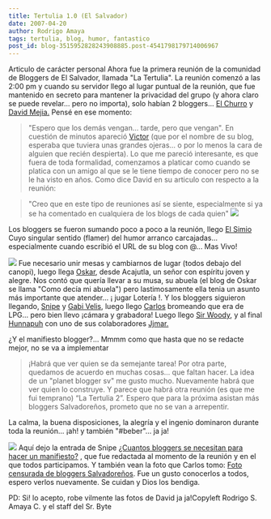 ```yaml
---
title: Tertulia 1.0 (El Salvador)
date: 2007-04-20
author: Rodrigo Amaya
tags: tertulia, blog, humor, fantastico
post_id: blog-3515952828243908885.post-4541798179714006967
---
```


Articulo de carácter personal Ahora fue la primera reunión de la comunidad de Bloggers de El Salvador, llamada "La Tertulia". La reunión comenzó a las 2:00 pm y cuando su servidor llego al lugar puntual de la reunión, que fue mantenido en secreto para mantener la privacidad del grupo (y ahora claro se puede revelar... pero no importa), solo habían 2 bloggers... [El Churro](http://churropolis.org/) y [David Mejia.](http://www.damr.net/blog/) Pensé en ese momento:
> "Espero que los demás vengan... tarde, pero que
> vengan".
En cuestión de minutos apareció [Victor](http://altahoradelanoche.blogspot.com/) (que por el nombre de su blog, esperaba que tuviera unas grandes ojeras... o por lo menos la cara de alguien que recién despierta). Lo que me pareció interesante, es que fuera de toda formalidad, comenzamos a platicar como cuando se platica con un amigo al que se le tiene tiempo de conocer pero no se le ha visto en años. Como dice David en su articulo con respecto a la reunión:

> "Creo que en este tipo de reuniones así se siente,
> especialmente si ya se ha comentado en cualquiera de los blogs de cada quien"
[![](http://bp0.blogger.com/_ayvorITawE4/RiuB3lLpwgI/AAAAAAAAASE/WfEmrEsMTmA/s400/En+el+principio+eramos+4.jpg)](http://bp0.blogger.com/_ayvorITawE4/RiuB3lLpwgI/AAAAAAAAASE/WfEmrEsMTmA/s1600-h/En+el+principio+eramos+4.jpg)

Los bloggers se fueron sumando poco a poco a la reunión, llego [El Simio](http://elsimio.blogspot.com/) Cuyo singular sentido (flamer) del humor arranco carcajadas... especialmente cuando escribió el URL de su blog con @... Mas Vivo!

[![](http://bp0.blogger.com/_ayvorITawE4/RiuCKlLpwhI/AAAAAAAAASM/oo3eVG0uWfI/s400/cuando+nos+movimos.jpg)](http://bp0.blogger.com/_ayvorITawE4/RiuCKlLpwhI/AAAAAAAAASM/oo3eVG0uWfI/s1600-h/cuando+nos+movimos.jpg) Fue necesario unir mesas y cambiarnos de lugar (todos debajo del canopi), luego llega [Oskar](http://comodecialaabuela.blogspot.com/), desde Acajutla, un señor con espíritu joven y alegre. Nos contó que quería llevar a su musa, su abuela (el blog de Oskar se llama "Como decía mi abuela") pero lastimosamente ella tenia un asunto más importante que atender... ¡ jugar Lotería !. Y los bloggers siguieron llegando, [Snipe](http://snipedia.blogspot.com/) y [Gabi Velis](http://gabivelis.blogspot.com/), luego llego [Carlos](http://ysfp.org/) bromeando que era de LPG... pero bien llevo ¡cámara y grabadora! Luego llego [Sir Woody](http://teotihua.org/blog), y al final [Hunnapuh](http://hunnapuh.blogcindario.com/) con uno de sus colaboradores [Jjmar.](http://hunnapuh.blogcindario.com/)

¿Y el manifiesto blogger?... Mmmm como que hasta que no se redacte mejor, no se va a implementar

> ¡Habrá que ver quien se da semejante
> tarea!
Por otra parte, quedamos de acuerdo en muchas cosas... que faltan hacer. La idea de un "planet blogger sv" me gusto mucho. Nuevamente habrá que ver quien lo construye. Y parece que habrá otra reunión (es que me fui temprano) “La Tertulia 2”. Espero que para la próxima asistan más bloggers Salvadoreños, prometo que no se van a arrepentir.

La calma, la buena disposiciones, la alegría y el ingenio dominaron durante toda la reunión... ¡ah! y también "#beber"... ja ja!

[![](http://bp2.blogger.com/_ayvorITawE4/RiuCaFLpwiI/AAAAAAAAASU/Ryp4a2LZQQE/s400/los+bloggers.jpg)](http://bp2.blogger.com/_ayvorITawE4/RiuCaFLpwiI/AAAAAAAAASU/Ryp4a2LZQQE/s1600-h/los+bloggers.jpg) Aquí dejo la entrada de Snipe [¿Cuantos bloggers se necesitan para hacer un manifiesto?](http://snipedia.blogspot.com/2007/04/la-tertulia-v10-un-xito.html) , que fue redactada al momento de la reunión y en el que todos participamos. Y también vean la foto que Carlos tomo: [Foto censurada de bloggers Salvadoreños](http://ysfp.org/2007/04/22/reunion-blogger-y-llego-el-dia-5/). Fue un gusto conocerlos a todos, espero verlos nuevamente. Se cuidan y Dios los bendiga.

PD: Si! lo acepto, robe vilmente las fotos de David ja ja!Copyleft Rodrigo S. Amaya C. y el staff del Sr. Byte